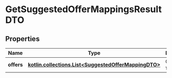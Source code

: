 
# GetSuggestedOfferMappingsResultDTO

## Properties
| Name | Type | Description | Notes |
| ------------ | ------------- | ------------- | ------------- |
| **offers** | [**kotlin.collections.List&lt;SuggestedOfferMappingDTO&gt;**](SuggestedOfferMappingDTO.md) | Список товаров. |  |



